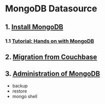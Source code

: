# MongoDB Datasource

## 1. [Install MongoDB](./MONGO.INSTALL.md)

### 1.1 [Tutorial: Hands on with MongoDB](./MONGO.GUIDE.md)

## 2. [Migration from Couchbase](migration/README.md)

## 3. [Administration of MongoDB](./admin/README.md)
- backup
- restore
- mongo shell

